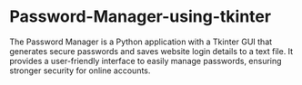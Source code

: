 # Password-Manager-using-tkinter
The Password Manager is a Python application with a Tkinter GUI that generates secure passwords and saves website login details to a text file. It provides a user-friendly interface to easily manage passwords, ensuring stronger security for online accounts.
